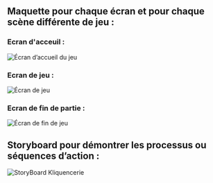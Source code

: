 
## Maquette pour chaque écran et pour chaque scène différente de jeu :

### Ecran d'acceuil : 

![Écran d’accueil du jeu](https://github.com/cegepmatane/projet-mobile-2023-Loris3153-Hou/assets/132046602/2e4defe9-229a-48d9-b75d-1e48f42433dc)

### Ecran de jeu : 

![Écran de jeu](https://github.com/cegepmatane/projet-mobile-2023-Loris3153-Hou/assets/132046602/941c6459-e292-4424-bae8-c0dd101b335d)

### Ecran de fin de partie :

![Écran de fin de jeu](https://github.com/cegepmatane/projet-mobile-2023-Loris3153-Hou/assets/132046602/a4bf2225-ecfd-4729-a59b-48da06ea7acf)




## Storyboard pour démontrer les processus ou séquences d’action :
![StoryBoard Kliquencerie](https://github.com/cegepmatane/projet-mobile-2023-Loris3153-Hou/assets/132046602/fbbcf064-2c8b-4cbb-b4e7-974dbdff8b9e)

